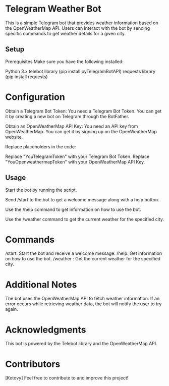 # Telegram Weather Bot
This is a simple Telegram bot that provides weather information based on the OpenWeatherMap API. Users can interact with the bot by sending specific commands to get weather details for a given city.

## Setup
Prerequisites
Make sure you have the following installed:

Python 3.x
telebot library (pip install pyTelegramBotAPI)
requests library (pip install requests)

# Configuration
Obtain a Telegram Bot Token: You need a Telegram Bot Token. You can get it by creating a new bot on Telegram through the BotFather.

Obtain an OpenWeatherMap API Key: You need an API key from OpenWeatherMap. You can get it by signing up on the OpenWeatherMap website.

Replace placeholders in the code:

Replace "YouTelegramToken" with your Telegram Bot Token.
Replace "YouOpenweathermapToken" with your OpenWeatherMap API Key.

## Usage
Start the bot by running the script.

Send /start to the bot to get a welcome message along with a help button.

Use the /help command to get information on how to use the bot.

Use the /weather <city> command to get the current weather for the specified city.

# Commands
/start: Start the bot and receive a welcome message.
/help: Get information on how to use the bot.
/weather <city>: Get the current weather for the specified city.

# Additional Notes
The bot uses the OpenWeatherMap API to fetch weather information.
If an error occurs while retrieving weather data, the bot will notify the user to try again.

# Acknowledgments
This bot is powered by the Telebot library and the OpenWeatherMap API.

# Contributors
[Kotovy]
Feel free to contribute to and improve this project!

